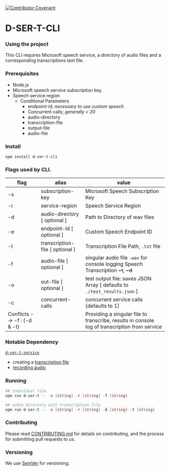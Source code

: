 
[![Contributor Covenant](https://img.shields.io/badge/Contributor%20Covenant-v1.4%20adopted-ff69b4.svg)](CODE_OF_CONDUCT.md)

# D-SER-T-CLI

### Using the project

This CLI requires Microsoft speech service, a directory of audio files and a corresponding transcriptions text file.

### Prerequisites
* Node.js
* Microsoft speech service subscription key.
* Speech service region
  * Conditional Parameters
    - endpoint-id; _necessary to use custom speech_
    - Concurrent calls; _generally < 20_
    - audio-directory
    - transcription-file
    - output-file
    - audio-file

### Install

`npm install d-ser-t-cli`

### Flags used by CLI.
| flag  | alias  | value  |
|---|---|---|
| -s | subscription-key | Microsoft Speech Subscription Key |
| -r | service-region | Speech Service Region |
| -d | audio-directory [ optional ]  | Path to Directory of wav files |
| -e | endpoint-Id [ optional ]  | Custom Speech Endpoint ID |
| -t | transcription-file [ optional ]  | Transcription File Path, `.txt` file |
| -f | audio-file [ optional ]  | singular audio file `.wav` for console logging Speech Transcription ~~-t~~, ~~-d~~|
| -o | out-file [ optional ] | test output file: saves JSON Array [ defaults to `./test_results.json` ] |
| -c | concurrent-calls | concurrent service calls [defaults to 1] |
| Conflicts --> -f : (-d & -t) |   | Providing a singular file to transcribe, results in console log of transcription from service |



### Notable Dependency
[`d-ser-t-service`](https://github.com/Joll59/d-ser-t/tree/master/packages/d-ser-t-service)

- creating a [transcription file](https://github.com/Joll59/d-ser-t/blob/master/packages/d-ser-t-service/README.md#creation-of-transcriptionstxt-file)
- [recording audio](https://github.com/Joll59/d-ser-t/blob/master/packages/d-ser-t-service/README.md#creating-your-audio-datafiles)

### Running
```powershell
## individual file
npm run d-ser-t -- -s [string] -r [string] -f [string]

## audio directory with transcription file
npm run d-ser-t -- -s [string] -r [string] -d [string] -t [string]
```

### Contributing
Please read [CONTRIBUTING.md](CONTRIBUTING.md) for details on contributing, and the process for submitting pull requests to us.

### Versioning
We use [SemVer](https://semver.org/) for versioning.